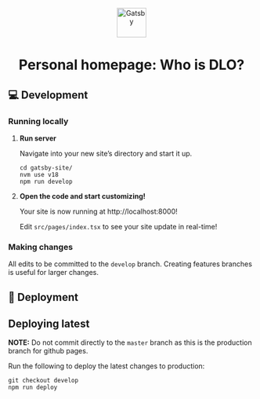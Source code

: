 <p align="center">
  <a href="https://www.gatsbyjs.com/?utm_source=starter&utm_medium=readme&utm_campaign=minimal-starter-ts">
    <img alt="Gatsby" src="https://www.gatsbyjs.com/Gatsby-Monogram.svg" width="60" />
  </a>
</p>
<h1 align="center">
  Personal homepage: Who is DLO?
</h1>

## 💻 Development

### Running locally
1. **Run server**

    Navigate into your new site’s directory and start it up.

    ```shell
    cd gatsby-site/
    nvm use v18
    npm run develop
    ```

2. **Open the code and start customizing!**

    Your site is now running at http://localhost:8000!

    Edit `src/pages/index.tsx` to see your site update in real-time!

### Making changes
All edits to be committed to the `develop` branch. Creating features branches
is useful for larger changes.

## 🚀 Deployment

## Deploying latest
**NOTE:** Do not commit directly to the `master` branch
as this is the production branch for github pages.

Run the following to deploy the latest changes to production:

```shell
git checkout develop
npm run deploy
```


